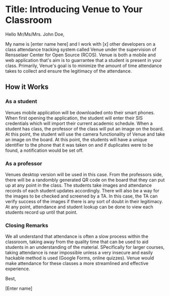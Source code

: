 # Title: Introducing Venue to Your Classroom

Hello Mr/Ms/Mrs. John Doe,

My name is [enter name here] and I work with [x] other developers on a class attendance tracking system called Venue under
the supervision of Rensselaer Center for Open Source (RCOS). Venue is both a mobile and web application that's aim is to 
guarrantee that a student is present in your class. Primarily, Venue's goal is to minimize the amount of time 
attendance takes to collect and ensure the legitimacy of the attendance.

## How it Works

### As a student

Venues mobile application will be downloaded onto their smart phones. When first opening the application, the student will
enter their SIS credentials which will import their current academic schedule. When a student has class, the professor of
the class will put an image on the board. At this point, the student will use the camera functionality of Venue and take
an image on the board. At this point, the students will have a unique identifier to the phone that it was taken on and if 
duplicates were to be found, a notification would be set off.

### As a professor

Venues desktop version will be used in this case. From the professors side, there will be a randombly generated QR code on the 
board that they can put up at any point in the class. The students take images and attendance records of each student updates
accordingly. There will also be a way for the images to be checked and screened by a TA. In this case, the TA can verify success
of the images if there is any sort of doubt in their legitimacy. At any point, attendance and student lookup can be done to view
each students record up until that point.

### Closing Remarks

We all understand that attendance is often a slow process within the classroom, taking away from the quality time that can be
used to aid students in an understanding of the material. SPecifically for larger courses, taking attendance is near impossible
unless a very insecure and easily hackable method is used (Google Forms, online quizzes). Venue would make attendance for these
classes a more streamlined and effective experience.

Best,

[Enter name]

